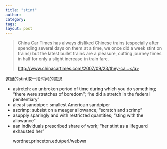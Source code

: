 ```yaml
---
title: "stint"
author:
category: 
tags: 
layout: post
---
```

<blockquote>

China Car Times has always disliked Chinese trains (especially after spending several days on them at a time, we once did a week stint on trains) but the latest bullet trains are a pleasure, cutting journey times in half for only a slight increase in train fare.

<a href="http://www.chinacartimes.com/2007/09/23/they-call-it-harmonious-chinese-bullet-trains/">http://www.chinacartimes.com/2007/09/23/they-ca...</a>

</blockquote>

这里的stint取一段时间的意思

<ul>

<li>astretch: an unbroken period of time during which you do something; “there were stretches of boredom”; “he did a stretch in the federal penitentiary”</li>

<li>aleast sandpiper: smallest American sandpiper</li>

<li>ascrimp: subsist on a meager allowance; “scratch and scrimp”</li>

<li>asupply sparingly and with restricted quantities; “sting with the allowance”</li>

<li>aan individuals prescribed share of work; “her stint as a lifeguard exhausted her”

wordnet.princeton.edu/perl/webwn</li>

</ul>

